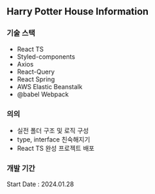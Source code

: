## Harry Potter House Information

### 기술 스택
- React TS
- Styled-components
- Axios
- React-Query
- React Spring
- AWS Elastic Beanstalk
- @babel Webpack

### 의의
- 실전 폴더 구조 및 로직 구성
- type, interface 친숙해지기
- React TS 완성 프로젝트 배포

### 개발 기간
Start Date : 2024.01.28
